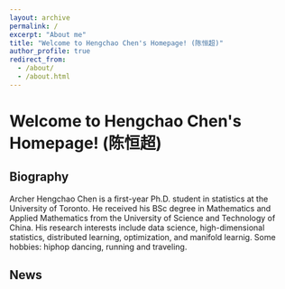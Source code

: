 ```yaml
---
layout: archive
permalink: /
excerpt: "About me"
title: "Welcome to Hengchao Chen's Homepage! (陈恒超)"
author_profile: true
redirect_from: 
  - /about/
  - /about.html
---
```

# Welcome to Hengchao Chen's Homepage! (陈恒超)
## Biography
Archer Hengchao Chen is a first-year Ph.D. student in statistics at the University of Toronto. He received his BSc degree in Mathematics and Applied Mathematics from the University of Science and Technology of China. His research interests include data science, high-dimensional statistics, distributed learning, optimization, and manifold learnig. Some hobbies: hiphop dancing, running and traveling.

## News

